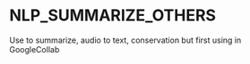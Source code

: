 # NLP_SUMMARIZE_OTHERS
Use to summarize, audio to text, conservation but first using in GoogleCollab
